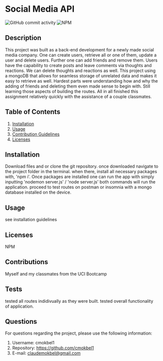 
  # Social Media API
  ![GitHub commit activity](https://img.shields.io/github/commit-activity/m/cmokbel1/https://github.com/cmokbel1/Social-Media-API)
  ![NPM](https://img.shields.io/npm/l/full)


  ## Description 
  This project was built as a back-end development for a newly made social media company. One can create users, retrieve all or one of them, update a user and delete users. Further one can add friends and remove them. Users have the capability to create posts and leave comments via thoughts and reactions. We can delete thoughts and reactions as well. This project using a mongoDB that allows for seamless storage of unrelated data and makes it easy to retrieve as well. Hardest parts were understanding how and why the adding of friends and deleting them even made sense to begin with. Still learning those aspects of building the routes. All in all finished this assignment relatively quickly with the assistance of a couple classmates.

  ## Table of Contents
  1. [Installation](#Installation)
  2. [Usage](#Usage)
  3. [Contribution Guidelines](#Contributions)
  4. [Licenses](#Licenses)
      
  ## Installation
  Download files and or clone the git repository. once downloaded navigate to the project folder in the terminal. when there, install all necessary packages with, 'npm i'. Once packages are installed one can run the app with simply inputting 'nodemon server.js' / 'node server.js' both commands will run the application. proceed to test routes on postman or insomnia with a mongo database installed on the device.

  ## Usage
  see installation guidelines

  ## Licenses
  NPM

  ## Contributions
  Myself and my classmates from the UCI Bootcamp

  ## Tests
  tested all routes indidivually as they were built. tested overall functionality of application.

  ## Questions
   For questions regarding the project, please use the following information:
  1. Username: cmokbel1
  2. Repository: https://github.com/cmokbel1
  3. E-mail: claudemokbel@gmail.com
